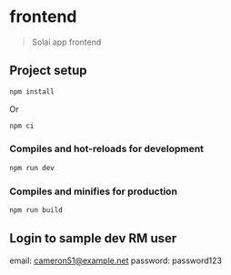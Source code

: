 # frontend

> Solai app frontend

## Project setup

```bash
npm install
```

Or

```bash
npm ci
```

### Compiles and hot-reloads for development

```bash
npm run dev
```

### Compiles and minifies for production

```bash
npm run build
```
## Login to sample dev RM user

email: cameron51@example.net
password: password123
 